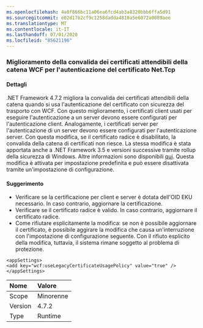 ```yaml
---
ms.openlocfilehash: 4a0f866bc11a06ea6fcd4ab3a8320bbb6ffa5d91
ms.sourcegitcommit: e02d17b2cf9c1258dadda4810a5e6072a0089aee
ms.translationtype: MT
ms.contentlocale: it-IT
ms.lasthandoff: 07/01/2020
ms.locfileid: "85621196"
---
```

### <a name="improved-wcf-chain-trust-certificate-validation-for-nettcp-certificate-authentication"></a>Miglioramento della convalida dei certificati attendibili della catena WCF per l'autenticazione del certificato Net.Tcp

#### <a name="details"></a>Dettagli

.NET Framework 4.7.2 migliora la convalida dei certificati attendibili della catena quando si usa l'autenticazione del certificato con sicurezza del trasporto con WCF. Con questo miglioramento, i certificati client usati per eseguire l'autenticazione a un server devono essere configurati per l'autenticazione client.  Analogamente, i certificati server per l'autenticazione di un server devono essere configurati per l'autenticazione server. Con questa modifica, se il certificato radice è disabilitato, la convalida della catena di certificati non riesce. La stessa modifica è stata apportata anche a .NET Framework 3.5 e versioni successive tramite rollup della sicurezza di Windows. Altre informazioni sono disponibili [qui](https://support.microsoft.com/help/4055269/security-only-update-for-net-framework-3-5-1-4-5-2-4-6-4-6-1-4-6-2-4-7). Questa modifica è attivata per impostazione predefinita e può essere disattivata tramite un'impostazione di configurazione.

#### <a name="suggestion"></a>Suggerimento

<ul><li>Verificare se la certificazione per client e server è dotata dell'OID EKU necessario. In caso contrario, aggiornare la certificazione.</li><li>Verificare se il certificato radice è valido. In caso contrario, aggiornare il certificato radice.</li><li>Come rifiutare esplicitamente la modifica: se non è possibile aggiornare il certificato, è possibile aggirare la modifica che causa un'interruzione con l'impostazione di configurazione seguente. Con il rifiuto esplicito della modifica, tuttavia, il sistema rimane soggetto al problema di protezione.</li></ul><pre><code class="lang-xml">&lt;appSettings&gt;&#13;&#10;&lt;add key=&quot;wcf:useLegacyCertificateUsagePolicy&quot; value=&quot;true&quot; /&gt;&#13;&#10;&lt;/appSettings&gt;&#13;&#10;</code></pre>

| Nome    | Valore       |
|:--------|:------------|
| Scope   |Minorenne|
|Version|4.7.2|
|Type|Runtime|
